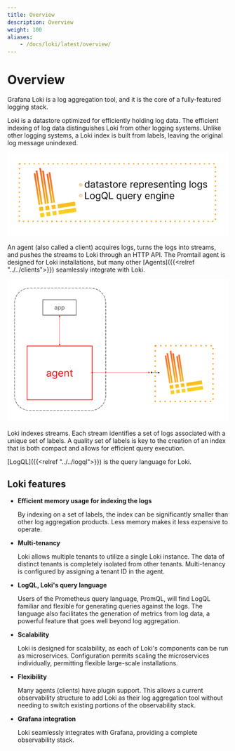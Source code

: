 ```yaml
---
title: Overview
description: Overview
weight: 100
aliases:
    - /docs/loki/latest/overview/
---
```

# Overview

Grafana Loki is a log aggregation tool,
and it is the core of a fully-featured logging stack.

Loki is a datastore optimized for efficiently holding log data.
The efficient indexing of log data
distinguishes Loki from other logging systems.
Unlike other logging systems, a Loki index is built from labels,
leaving the original log message unindexed.

![Loki overview](loki-overview-1.png)

An agent (also called a client) acquires logs,
turns the logs into streams,
and pushes the streams to Loki through an HTTP API.
The Promtail agent is designed for Loki installations,
but many other [Agents]({{<relref "../../clients">}}) seamlessly integrate with Loki.

![Loki agent interaction](loki-overview-2.png)

Loki indexes streams.
Each stream identifies a set of logs associated with a unique set of labels.
A quality set of labels is key to the creation of an index that is both compact
and allows for efficient query execution.

[LogQL]({{<relref "../../logql">}}) is the query language for Loki.

## Loki features

-  **Efficient memory usage for indexing the logs**

    By indexing on a set of labels, the index can be significantly smaller
    than other log aggregation products.
    Less memory makes it less expensive to operate.

-  **Multi-tenancy**

    Loki allows multiple tenants to utilize a single Loki instance.
    The data of distinct tenants is completely isolated from other tenants.
    Multi-tenancy is configured by assigning a tenant ID in the agent.

-  **LogQL, Loki's query language**

    Users of the Prometheus query language, PromQL, will find LogQL familiar
    and flexible for generating queries against the logs.
    The language also facilitates the generation of metrics from log data,
    a powerful feature that goes well beyond log aggregation.

-  **Scalability**

    Loki is designed for scalability,
    as each of Loki's components can be run as microservices.
    Configuration permits scaling the microservices individually,
    permitting flexible large-scale installations.

-  **Flexibility**

    Many agents (clients) have plugin support.
    This allows a current observability structure
    to add Loki as their log aggregation tool without needing
    to switch existing portions of the observability stack.

-  **Grafana integration**

    Loki seamlessly integrates with Grafana,
    providing a complete observability stack.

